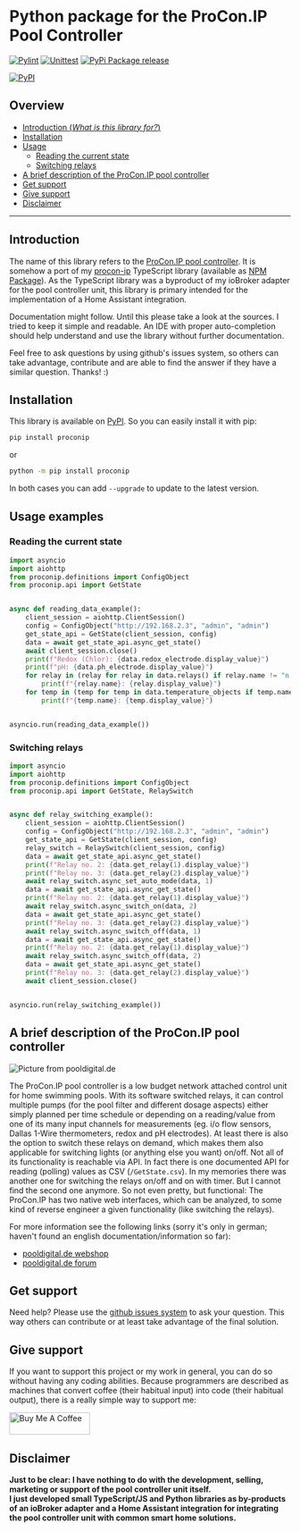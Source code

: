 # Python package for the ProCon.IP Pool Controller

[![Pylint](https://github.com/ylabonte/proconip-pypi/actions/workflows/pylint.yml/badge.svg)](https://github.com/ylabonte/proconip-pypi/actions/workflows/pylint.yml)
[![Unittest](https://github.com/ylabonte/proconip-pypi/actions/workflows/unittest.yml/badge.svg)](https://github.com/ylabonte/proconip-pypi/actions/workflows/unittest.yml)
[![PyPi Package release](https://github.com/ylabonte/proconip-pypi/actions/workflows/python-publish.yml/badge.svg)](https://github.com/ylabonte/proconip-pypi/actions/workflows/python-publish.yml)

[![PyPI](https://img.shields.io/pypi/v/proconip?label=Current%20Release)](https://pypi.org/project/proconip/)

## Overview

* [Introduction (_What is this library for?_)](#introduction)
* [Installation](#installation)
* [Usage](#usage-examples)
  * [Reading the current state](#reading-the-current-state)
  * [Switching relays](#switching-relays)
* [A brief description of the ProCon.IP pool controller](#a-brief-description-of-the-proconip-pool-controller)
* [Get support](#get-support)
* [Give support](#give-support)
* [Disclaimer](#disclaimer)


---

## Introduction

The name of this library refers to the [ProCon.IP pool controller](#a-brief-description-of-the-proconip-pool-controller).
It is somehow a port of my [procon-ip](https://github.com/ylabonte/procon-ip) 
TypeScript library (available as [NPM Package](https://www.npmjs.com/package/procon-ip)). 
As the TypeScript library was a byproduct of my ioBroker adapter for the pool 
controller unit, this library is primary intended for the implementation of a 
Home Assistant integration.

Documentation might follow. Until this please take a look at the sources. I
tried to keep it simple and readable. An IDE with proper auto-completion should
help understand and use the library without further documentation.

Feel free to ask questions by using github's issues system, so others can take
advantage, contribute and are able to find the answer if they have a similar 
question. Thanks! :)

## Installation

This library is available on [PyPI](https://pypi.org/project/proconip/). So you 
can easily install it with pip:
```bash
pip install proconip
```
or
```bash
python -m pip install proconip
```
In both cases you can add `--upgrade` to update to the latest version.

## Usage examples

### Reading the current state

```python
import asyncio
import aiohttp
from proconip.definitions import ConfigObject
from proconip.api import GetState


async def reading_data_example():
    client_session = aiohttp.ClientSession()
    config = ConfigObject("http://192.168.2.3", "admin", "admin")
    get_state_api = GetState(client_session, config)
    data = await get_state_api.async_get_state()
    await client_session.close()
    print(f"Redox (Chlor): {data.redox_electrode.display_value}")
    print(f"pH: {data.ph_electrode.display_value}")
    for relay in (relay for relay in data.relays() if relay.name != "n.a."):
        print(f"{relay.name}: {relay.display_value}")
    for temp in (temp for temp in data.temperature_objects if temp.name != "n.a."):
        print(f"{temp.name}: {temp.display_value}")


asyncio.run(reading_data_example())
```

### Switching relays

```python
import asyncio
import aiohttp
from proconip.definitions import ConfigObject
from proconip.api import GetState, RelaySwitch


async def relay_switching_example():
    client_session = aiohttp.ClientSession()
    config = ConfigObject("http://192.168.2.3", "admin", "admin")
    get_state_api = GetState(client_session, config)
    relay_switch = RelaySwitch(client_session, config)
    data = await get_state_api.async_get_state()
    print(f"Relay no. 2: {data.get_relay(1).display_value}")
    print(f"Relay no. 3: {data.get_relay(2).display_value}")
    await relay_switch.async_set_auto_mode(data, 1)
    data = await get_state_api.async_get_state()
    print(f"Relay no. 2: {data.get_relay(1).display_value}")
    await relay_switch.async_switch_on(data, 2)
    data = await get_state_api.async_get_state()
    print(f"Relay no. 3: {data.get_relay(2).display_value}")
    await relay_switch.async_switch_off(data, 1)
    data = await get_state_api.async_get_state()
    print(f"Relay no. 2: {data.get_relay(1).display_value}")
    await relay_switch.async_switch_off(data, 2)
    data = await get_state_api.async_get_state()
    print(f"Relay no. 3: {data.get_relay(2).display_value}")
    await client_session.close()


asyncio.run(relay_switching_example())
```

## A brief description of the ProCon.IP pool controller

![Picture from pooldigital.de](https://www.pooldigital.de/shop/media/image/66/47/a5/ProConIP1_720x600.png)

The ProCon.IP pool controller is a low budget network attached control unit for
home swimming pools. With its software switched relays, it can control
multiple pumps (for the pool filter and different dosage aspects) either
simply planned per time schedule or depending on a reading/value from one of
its many input channels for measurements (eg. i/o flow sensors, Dallas 1-Wire
thermometers, redox and pH electrodes). At least there is also the option to
switch these relays on demand, which makes them also applicable for switching
lights (or anything else you want) on/off.
Not all of its functionality is reachable via API. In fact there is one
documented API for reading (polling) values as CSV (`/GetState.csv`). In my
memories there was another one for switching the relays on/off and on with
timer. But I cannot find the second one anymore. So not even pretty, but
functional: The ProCon.IP has two native web interfaces, which can be
analyzed, to some kind of reverse engineer a given functionality (like
switching the relays).

For more information see the following links (sorry it's only in german;
haven't found an english documentation/information so far):

* [pooldigital.de webshop](https://www.pooldigital.de/shop/poolsteuerungen/procon.ip/35/procon.ip-webbasierte-poolsteuerung-/-dosieranlage)
* [pooldigital.de forum](http://forum.pooldigital.de/)

## Get support

Need help? Please use the [github issues system](https://github.com/ylabonte/proconip-pypi/issues)
to ask your question. This way others can contribute or at least take advantage of the final solution.

## Give support

If you want to support this project or my work in general, you can do so without having any coding abilities.
Because programmers are described as machines that convert coffee (their habitual input) into code (their habitual
output), there is a really simple way to support me:

[<img src="https://cdn.buymeacoffee.com/buttons/v2/default-yellow.png" alt="Buy Me A Coffee" style="height: 40px !important;width: 144px !important;" >](https://www.buymeacoffee.com/ylabonte)

## Disclaimer

**Just to be clear: I have nothing to do with the development, selling, marketing or support of the pool controller
unit itself.  
I just developed small TypeScript/JS and Python libraries as by-products of an ioBroker adapter and a Home Assistant
integration for integrating the pool controller unit with common smart home solutions.**